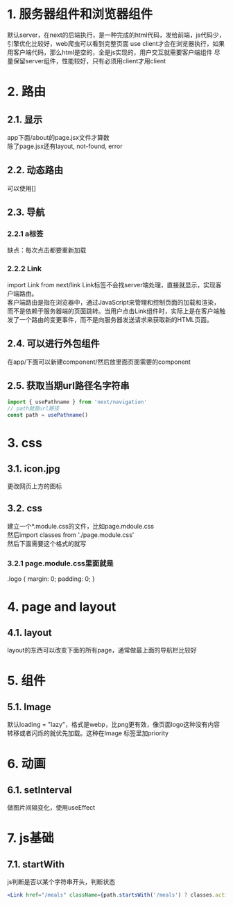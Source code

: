 # 1. 服务器组件和浏览器组件
默认server，在next的后端执行，是一种完成的html代码，发给前端，js代码少，引擎优化比较好，web爬虫可以看到完整页面
use client才会在浏览器执行，如果用客户端代码，那么html是空的，全是js实现的，用户交互就需要客户端组件
尽量保留server组件，性能较好，只有必须用client才用client
# 2. 路由
## 2.1. 显示
app下面/about的page.jsx文件才算数  
除了page.jsx还有layout, not-found, error
## 2.2. 动态路由
可以使用[]
## 2.3. 导航
### 2.2.1 a标签
缺点：每次点击都要重新加载
### 2.2.2 Link
import Link from next/link
Link标签不会找server端处理，直接就显示，实现客户端路由。  
客户端路由是指在浏览器中，通过JavaScript来管理和控制页面的加载和渲染，而不是依赖于服务器端的页面跳转。当用户点击Link组件时，实际上是在客户端触发了一个路由的变更事件，而不是向服务器发送请求来获取新的HTML页面。
## 2.4. 可以进行外包组件
在app/下面可以新建component/然后放里面页面需要的component
## 2.5. 获取当期url路径名字符串
```jsx
import { usePathname } from 'next/navigation' 
// path就是url路径
const path = usePathname()
```

# 3. css
## 3.1. icon.jpg
更改网页上方的图标
## 3.2. css
建立一个*.module.css的文件，比如page.mdoule.css  
然后import classes from './page.module.css'  
然后下面需要这个格式的就写<div className={classes.logo}></div>
### 3.2.1 page.module.css里面就是
.logo {
  margin: 0;
  padding: 0;
}

# 4. page and layout
## 4.1. layout
layout的东西可以改变下面的所有page，通常做最上面的导航栏比较好

# 5. 组件
## 5.1. Image
默认loading = "lazy"，格式是webp，比png更有效，像页面logo这种没有内容转移或者闪烁的就优先加载。这种在Image 标签里加priority

# 6. 动画
## 6.1. setInterval
做图片间隔变化，使用useEffect

# 7. js基础
## 7.1. startWith
js判断是否以某个字符串开头，判断状态
```jsx
<Link href="/meals" className={path.startsWith('/meals') ? classes.active : undefined}>
```
